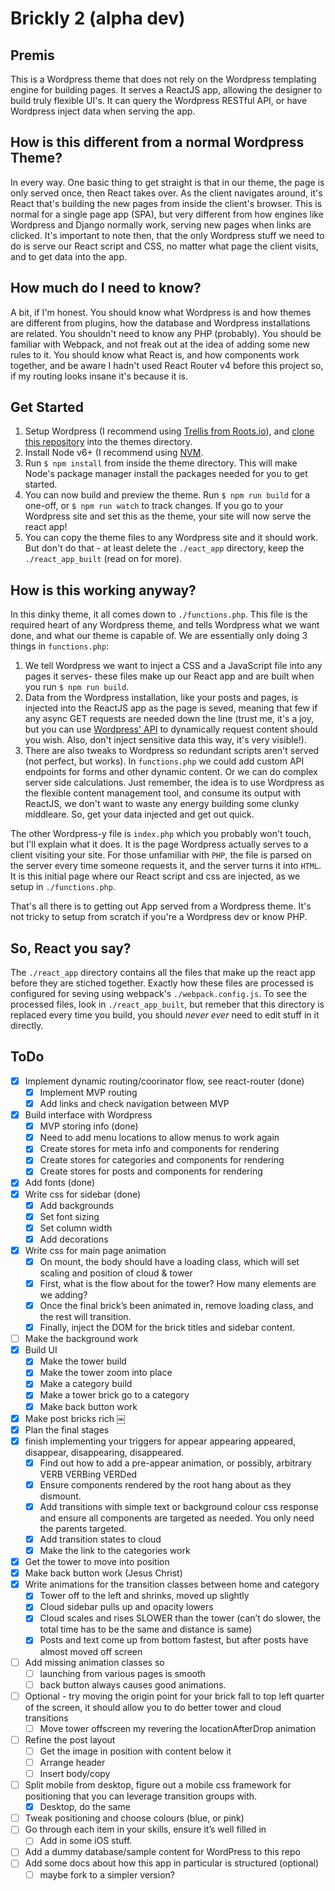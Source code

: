 # Brickly 2 (alpha dev)

## Premis
This is a Wordpress theme that does not rely on the Wordpress templating engine for building pages. It serves a ReactJS app, allowing the designer to build truly flexible UI's. It can query the Wordpress RESTful API, or have Wordpress inject data when serving the app.

## How is this different from a normal Wordpress Theme?
In every way. One basic thing to get straight is that in our theme, the page is only served once, then React takes over. As the client navigates around, it's React that's building the new pages from inside the client's browser. This is normal for a single page app (SPA), but very different from how engines like Wordpress and Django normally work, serving new pages when links are clicked. It's important to note then, that the only Wordpress stuff we need to do is serve our React script and CSS, no matter what page the client visits, and to get data into the app.

## How much do I need to know?
A bit, if I'm honest. You should know what Wordpress is and how themes are different from plugins, how the database and Wordpress installations are related. You shouldn't need to know any PHP (probably). You should be familiar with Webpack, and not freak out at the idea of adding some new rules to it. You should know what React is, and how components work together, and be aware I hadn't used React Router v4 before this project so, if my routing looks insane it's because it is. 

## Get Started
1. Setup Wordpress (I recommend using [Trellis from Roots.io](https://roots.io/trellis/)), and [clone this repository](https://help.github.com/articles/cloning-a-repository/) into the themes directory.
2. Install Node v6+ (I recommend using [NVM](https://github.com/creationix/nvm).
3. Run `$ npm install` from inside the theme directory. This will make Node's package manager install the packages needed for you to get started.
4. You can now build and preview the theme. Run `$ npm run build` for a one-off, or `$ npm run watch` to track changes. If you go to your Wordpress site and set this as the theme, your site will now serve the react app!
5. You can copy the theme files to any Wordpress site and it should work. But don't do that - at least delete the `./eact_app` directory, keep the `./react_app_built` (read on for more).

## How is this working anyway?
In this dinky theme, it all comes down to `./functions.php`. This file is the required heart of any Wordpress theme, and tells Wordpress what we want done, and what our theme is capable of. We are essentially only doing 3 things in `functions.php`:
1. We tell Wordpress we want to inject a CSS and a JavaScript file into any pages it serves- these files make up our React app and are built when you run `$ npm run build`. 
2. Data from the Wordpress installation, like your posts and pages, is injected into the ReactJS app as the page is seved, meaning that few if any async GET requests are needed down the line (trust me, it's a joy, but you can use [Wordpress' API](https://developer.wordpress.org/rest-api/) to dynamically request content should you wish. Also, don't inject sensitive data this way, it's very visible!).
3. There are also tweaks to Wordpress so redundant scripts aren't served (not perfect, but works). 
In `functions.php` we could add custom API endpoints for forms and other dynamic content. Or we can do complex server side calculations. Just remember, the idea is to use Wordpress as the flexible content management tool, and consume its output with ReactJS, we don't want to waste any energy building some clunky middleare. So, get your data injected and get out quick.

The other Wordpress-y file is `index.php` which you probably won't touch, but I'll explain what it does. It is the page Wordpress actually serves to a client visiting your site. For those unfamiliar with `PHP`, the file is parsed on the server every time someone requests it, and the server turns it into `HTML`. It is this initial page where our React script and css are injected, as we setup in `./functions.php`.

That's all there is to getting out App served from a Wordpress theme. It's not tricky to setup from scratch if you're a Wordpress dev or know PHP.

## So, React you say?
The `./react_app` directory contains all the files that make up the react app before they are stiched together. Exactly how these files are processed is configured for seving using webpack's `./webpack.config.js`. To see the processed files, look in `./react_app_built`, but remeber that this directory is replaced every time you build, you should *never ever* need to edit stuff in it directly.

## ToDo
- [x] Implement dynamic routing/coorinator flow, see react-router (done)
    - [x] Implement MVP routing 
    - [x] Add links and check navigation between MVP
- [x] Build interface with Wordpress
    - [x] MVP storing info (done)
    - [x] Need to add menu locations to allow menus to work again
    - [x] Create stores for meta info and components for rendering
    - [x] Create stores for categories and components for rendering
    - [x] Create stores for posts and components for rendering
- [x] Add fonts (done)
- [x] Write css for sidebar (done)
    - [x] Add backgrounds
    - [x] Set font sizing
    - [x] Set column width
    - [x] Add decorations
- [x] Write css for main page animation
    - [x] On mount, the body should have a loading class, which will set scaling and position of cloud & tower
    - [x] First, what is the flow about for the tower? How many elements are we adding?
    - [x] Once the final brick’s been animated in, remove loading class, and the rest will transition.
    - [x] Finally, inject the DOM for the brick titles and sidebar content.
- [ ] Make the background work
- [x] Build UI 
    - [x] Make the tower build 
    - [x] Make the tower zoom into place 
    - [x] Make a category build 
    - [x] Make a tower brick go to a category 
    - [x] Make back button work
- [x] Make post bricks rich
￼
- [x] Plan the final stages
- [x] finish implementing your triggers for appear appearing appeared, disappear, disappearing, disappeared. 
    - [x] Find out how to add a pre-appear animation, or possibly, arbitrary VERB VERBing VERDed
    - [x] Ensure components rendered by the root hang about as they dismount.
    - [x] Add transitions with simple text or background colour css response and ensure all components are targeted as needed. You only need the parents targeted.
    - [x] Add transition states to cloud
    - [x] Make the link to the categories work
- [x] Get the tower to move into position
- [x] Make back button work (Jesus Christ)
- [x] Write animations for the transition classes between home and category
    - [x] Tower off to the left and shrinks, moved up slightly
    - [x] Cloud sidebar pulls up and opacity lowers
    - [x] Cloud scales and rises SLOWER than the tower (can’t do slower, the total time has to be the same and distance is same)
    - [x] Posts and text come up from bottom fastest, but after posts have almost moved off screen
- [ ] Add missing animation classes so 
    - [ ] launching from various pages is smooth 
    - [ ] back button always causes good animations.
- [ ] Optional - try moving the origin point for your brick fall to top left quarter of the screen, it should allow you to do better tower and cloud transitions
    - [ ] Move tower offscreen my revering the locationAfterDrop animation
- [ ] Refine the post layout
    - [ ] Get the image in position with content below it
    - [ ] Arrange header
    - [ ] Insert body/copy
- [ ] Split mobile from desktop, figure out a mobile css framework for positioning that you can leverage transition groups with.
    - [x] Desktop, do the same
- [ ] Tweak positioning and choose colours (blue, or pink)
- [ ] Go through each item in your skills, ensure it’s well filled in
    - [ ] Add in some iOS stuff.
- [ ] Add a dummy database/sample content for WordPress to this repo
- [ ] Add some docs about how this app in particular is structured (optional)
    - [ ] maybe fork to a simpler version?
